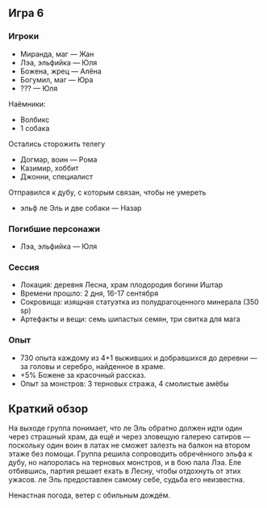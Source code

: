 ## Игра 6

### Игроки
* Миранда, маг — Жан
* Лэа, эльфийка — Юля
* Божена, жрец — Алёна
* Богумил, маг — Юра
* ??? — Юля

Наёмники:
* Волбикс
* 1 собака

Остались сторожить телегу
* Догмар, воин — Рома
* Казимир, хоббит
* Джонни, специалист

Отправился к дубу, с которым связан, чтобы не умереть
* эльф ле Эль и две собаки — Назар


### Погибшие персонажи
* Лэа, эльфийка — Юля


### Сессия
* Локация: деревня Лесна, храм плодородия богини Иштар
* Времени прошло: 2 дня, 16-17 сентября
* Сокровища: изящная статуэтка из полудрагоценного минерала (350 sp)
* Артефакты и вещи: семь шипастых семян, три свитка для мага


### Опыт
* 730 опыта каждому из 4+1 выживших и добравшихся до деревни — за головы и серебро, найденное в храме.
* +5% Божене за красочный рассказ.
* Опыт за монстров: 3 терновых стража, 4 смолистые амёбы


## Краткий обзор
На выходе группа понимает, что ле Эль обратно должен идти один через страшный храм, да ещё и через зловещую галерею сатиров — поскольку один воин в латах не сможет залезть на балкон на втором этаже без помощи. Группа решила сопроводить обречённого эльфа к дубу, но напоролась на терновых монстров, и в бою пала Лэа. Еле отбившись, партия решает ехать в Лесну, чтобы отдохнуть от этих ужасов. ле Эль предоставлен самому себе, судьба его неизвестна.

Ненастная погода, ветер с обильным дождём.

